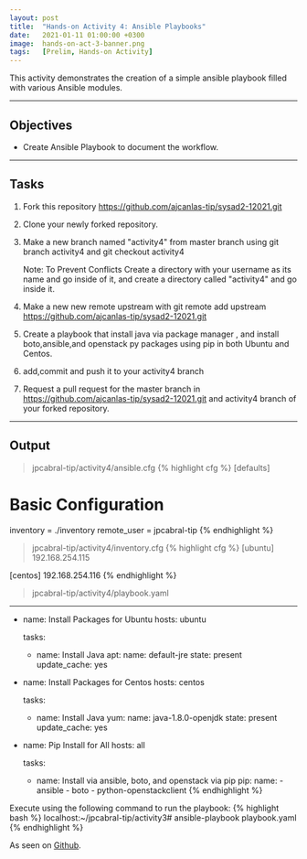 ```yaml
---
layout: post
title:  "Hands-on Activity 4: Ansible Playbooks"
date:   2021-01-11 01:00:00 +0300
image:  hands-on-act-3-banner.png
tags:   [Prelim, Hands-on Activity]
---
```

This activity demonstrates the creation of a simple ansible playbook filled with various Ansible modules.

***

## Objectives

* Create Ansible Playbook to document the workflow.

***

## Tasks

1. Fork this repository https://github.com/ajcanlas-tip/sysad2-12021.git

2. Clone your newly forked repository. 

3. Make a new branch named "activity4" from master branch using git branch activity4 and git checkout activity4

    Note: To Prevent Conflicts Create a directory with your username as its name and go inside of it, and create a directory called "activity4" and go inside it.

4. Make a new new remote upstream with git remote add upstream https://github.com/ajcanlas-tip/sysad2-12021.git

5. Create a playbook that install java via package manager , and install boto,ansible,and openstack py packages using pip in both Ubuntu and Centos.

7. add,commit and push it to your activity4 branch

8. Request a pull request for the master branch in https://github.com/ajcanlas-tip/sysad2-12021.git  and activity4 branch of your forked repository.

***

## Output

> jpcabral-tip/activity4/ansible.cfg
{% highlight cfg %}
[defaults]

# Basic Configuration
inventory = ./inventory
remote_user = jpcabral-tip
{% endhighlight %}

> jpcabral-tip/activity4/inventory.cfg
{% highlight cfg %}
[ubuntu]
192.168.254.115

[centos]
192.168.254.116
{% endhighlight %}

> jpcabral-tip/activity4/playbook.yaml
---
  - name: Install Packages for Ubuntu
    hosts: ubuntu
    
    tasks:
    - name: Install Java
      apt:
        name: default-jre
        state: present
        update_cache: yes
  

  - name: Install Packages for Centos
    hosts: centos

    tasks:
    - name: Install Java
      yum:
        name: java-1.8.0-openjdk
        state: present
        update_cache: yes


  - name: Pip Install for All
    hosts: all

    tasks:
    - name: Install via ansible, boto, and openstack via pip
      pip:
        name:
          - ansible
          - boto
          - python-openstackclient
{% endhighlight %}


Execute using the following command to run the playbook:
{% highlight bash %}
localhost:~/jpcabral-tip/activity3# ansible-playbook playbook.yaml
{% endhighlight %}

<p>As seen on <a href="https://github.com/jpcabral-tip/sysad2-12021/tree/activity4/jpcabral-tip/activity4">Github</a>.</p>